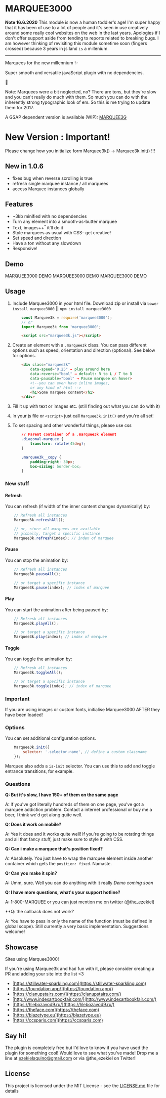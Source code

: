 # MARQUEE3000

**Note 16.6.2020**
This module is now a human toddler's age! I'm super happy that it has been of use to a lot of people and it's seen in use creatively around some really cool websites on the web in the last years. Apologies if I don't offer support aside from tending to reports related to breaking bugs. I am however thinking of revisiting this module sometime soon (fingers crossed) because 3 years in js land `is` a millenium.
___

Marquees for the new millennium ✨

Super smooth and versatile javaScript plugin with no dependencies.

👄

Note: Marquees were a bit neglected, no? There are tons,
but they're slow and you can't really do much with them.
So much you can do with the inherently strong typographic
look of em. So this is me trying to update them for 2017.

A GSAP dependent version is available (WIP): [MARQUEE3G](http://github.com/ezekielaquino/Marquee3G)

# New Version : Important!

Please change how you initialize form Marquee3k() -> Marquee3k.init() !!!

## New in 1.0.6

- fixes bug when reverse scrolling is true
- refresh single marquee instance / all marquees
- access Marquee instances globally

## Features
- ~3kb minified with no dependencies
- Turn any element into a smooth-as-butter marquee
- Text, images++<sup>*</sup> it'll do it
- Style marquees as usual with CSS– get creative!
- Set speed and direction
- Have a ton without any slowdown
- Responsive!

## Demo
[MARQUEE3000 DEMO MARQUEE3000 DEMO MARQUEE3000 DEMO](https://ezekielaquino.com/2019/marquee)

## Usage

1. Include Marquee3000 in your html file. Download zip or install via `bower install marquee3000` || `npm install marquee3000`

    ```javascript
        const Marquee3k = require('marquee3000');
        // or
        import Marquee3k from 'marquee3000';
    ```


    ```html
        <script src="marquee3k.js"></script>
     ```
        
2. Create an element with a `.marquee3k` class. You can pass different options such as speed, orientation and direction (optional). See below for options.

    ```html
        <div class="marquee3k" 
            data-speed="0.25" → play around here
            data-reverse="bool" → default: R to L / T to B
            data-pausable="bool" → Pause marquee on hover>
            <!--you can even have inline images,
            or any kind of html -->
            <h1>Some marquee content</h1>
        </div>
    ```
        
3. Fill it up with text or images etc. (still finding out what you can do with it)

4. In your js file or `<script>` just call `Marquee3k.init()` and you're all set!

5. To set spacing and other wonderful things, please use css

    ```css
        // Parent container of a .marquee3k element
        .diagonal-marquee {
            transform: rotate(45deg);
        }

        .marquee3k__copy {
            padding-right: 30px;
            box-sizing: border-box;
        }
    ```

### New stuff

#### Refresh

You can refresh (if width of the inner content changes dynamically) by:

```javascript
    // Refresh all instances
    Marquee3k.refreshAll();

    // or, since all marquees are available
    // globally, target a specific instance
    Marquee3k.refresh(index); // index of marquee
```
    
#### Pause

You can stop the animation by:

```javascript
    // Refresh all instances
    Marquee3k.pauseAll();

    // or target a specific instance
    Marquee3k.pause(index); // index of marquee
```

#### Play

You can start the animation after being paused by:

```javascript
    // Refresh all instances
    Marquee3k.playAll();

    // or target a specific instance
    Marquee3k.play(index); // index of marquee
```

#### Toggle

You can toggle the animation by:

```javascript
    // Refresh all instances
    Marquee3k.toggleAll();

    // or target a specific instance
    Marquee3k.toggle(index); // index of marquee
```

### Important

If you are using images or custom fonts, initialise Marquee3000 AFTER they have been loaded!

### Options

You can set additional configuration options.

```javascript
    Marquee3k.init({
        selector: '.selector-name', // define a custom classname
    });
```

Marquee also adds a `is-init` selector. You can use this to add and toggle entrance transitions, for example.


### Questions

**Q: But it's slow, I have 150+ of them on the same page**

A: If you've got literally hundreds of them on one page, you've got
a marquee addiction problem. Contact a internet professional or
buy me a beer, I think we'd get along quite well.

**Q: Does it work on mobile?**

A: Yes it does and it works quite well! If you're going to be rotating
things and all that fancy stuff, just make sure to style it with CSS.

**Q: Can i make a marquee that's position fixed?**

A: Absolutely. You just have to wrap the marquee element inside another
container which gets the `position: fixed`. Namaste.

**Q: Can you make it spin?**

A: Umm, sure. Well you can do anything with it really *Demo coming soon*

**Q: I have more questions, what's your support hotline?**

A: 1-800-MARQUEE or you can just mention me on twitter (@the_ezekiel)

**Q: the callback does not work?

A: You have to pass in only the name of the function (must be defined in global scope). Still currently a very basic implementation. Suggestions welcome!

## Showcase
Sites using Marquee3000!

If you're using Marquee3k and had fun with it, please consider creating a PR and adding your site into the list <3

- [https://stillwater-sparkling.com](https://stillwater-sparkling.com)
- [https://foundation.app/](https://foundation.app/)
- [https://clanupstairs.com/](https://clanupstairs.com/)
- [http://www.indexartbookfair.com/](http://www.indexartbookfair.com/)
- [https://hlebozavod9.ru/](https://hlebozavod9.ru/)
- [https://theface.com](https://theface.com)
- [https://blazetype.eu](https://blazetype.eu)
- [https://ccsparis.com](https://ccsparis.com)


## Say hi!
The plugin is completely free but I'd love to know if you have used the plugin for something cool! Would love to see what you've made! Drop me a line at ezekielaquino@gmail.com or via @the_ezekiel on Twitter!

## License

This project is licensed under the MIT License - see the [LICENSE.md](LICENSE.md) file for details
